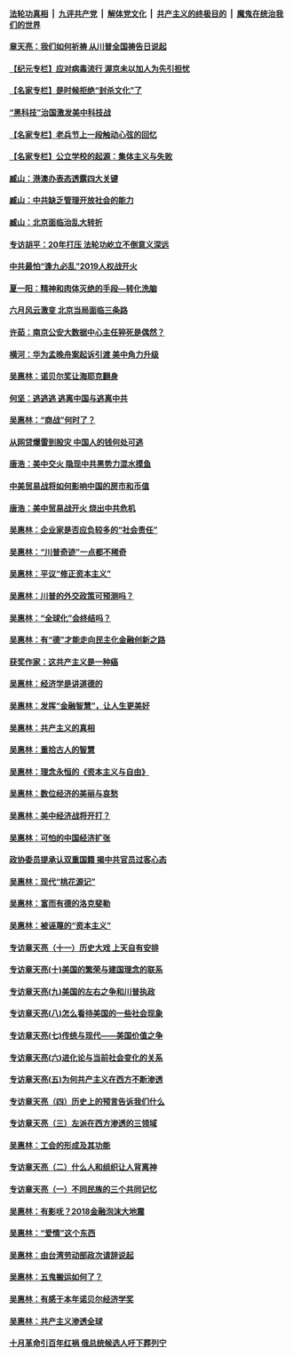 ####  [法轮功真相](../../../../basic/blob/master/README.md?t=06081801) &nbsp;|&nbsp; [九评共产党](../../../../9ping.md/blob/master/README.md?t=06081801) &nbsp;|&nbsp; [解体党文化](../../../../jtdwh.md/blob/master/README.md?t=06081801)  &nbsp;|&nbsp; [共产主义的终极目的](../../../../gczydzjmd.md/blob/master/README.md?t=06081801) &nbsp;|&nbsp; [魔鬼在统治我们的世界](../../../../mgztzwmdsj.md/blob/master/README.md?t=06081801) 

#### [章天亮：我们如何祈祷 从川普全国祷告日说起](../pages/nsc423/n11944627.md?t=06081801) 

#### [【纪元专栏】应对病毒流行 渥京未以加人为先引担忧](../pages/nsc423/n11875714.md?t=06081801) 

#### [【名家专栏】是时候拒绝“封杀文化”了](../pages/nsc423/n11814093.md?t=06081801) 

#### [“黑科技”治国激发美中科技战](../pages/nsc423/n11638056.md?t=06081801) 

#### [【名家专栏】老兵节上一段触动心弦的回忆](../pages/nsc423/n11646016.md?t=06081801) 

#### [【名家专栏】公立学校的起源：集体主义与失败](../pages/nsc423/n11601833.md?t=06081801) 

#### [臧山：港澳办表态透露四大关键](../pages/nsc423/n11421628.md?t=06081801) 

#### [臧山：中共缺乏管理开放社会的能力](../pages/nsc423/n11407457.md?t=06081801) 

#### [臧山：北京面临治乱大转折](../pages/nsc423/n11406895.md?t=06081801) 

#### [专访胡平：20年打压 法轮功屹立不倒意义深远](../pages/nsc423/n11398800.md?t=06081801) 

#### [中共最怕“逢九必乱”2019人权战开火](../pages/nsc423/n11385248.md?t=06081801) 

#### [夏一阳：精神和肉体灭绝的手段—转化洗脑](../pages/nsc423/n11368250.md?t=06081801) 

#### [六月风云激变 北京当局面临三条路](../pages/nsc423/n11313668.md?t=06081801) 

#### [许茹：南京公安大数据中心主任猝死是偶然？](../pages/nsc423/n11064744.md?t=06081801) 

#### [横河：华为孟晚舟案起诉引渡 美中角力升级](../pages/nsc423/n11027230.md?t=06081801) 

#### [吴惠林：诺贝尔奖让海耶克翻身](../pages/nsc423/n10890049.md?t=06081801) 

#### [何坚：逃逃逃 逃离中国与逃离中共](../pages/nsc423/n10592891.md?t=06081801) 

#### [吴惠林：“商战”何时了？](../pages/nsc423/n10573558.md?t=06081801) 

#### [从网贷爆雷到股灾 中国人的钱何处可逃](../pages/nsc423/n10572800.md?t=06081801) 

#### [唐浩：美中交火 隐现中共黑势力混水摸鱼](../pages/nsc423/n10544040.md?t=06081801) 

#### [中美贸易战将如何影响中国的房市和币值](../pages/nsc423/n10543697.md?t=06081801) 

#### [唐浩：美中贸易战开火 烧出中共危机](../pages/nsc423/n10540126.md?t=06081801) 

#### [吴惠林：企业家是否应负较多的“社会责任”](../pages/nsc423/n10535022.md?t=06081801) 

#### [吴惠林：“川普奇迹”一点都不稀奇](../pages/nsc423/n10512808.md?t=06081801) 

#### [吴惠林：平议“修正资本主义”](../pages/nsc423/n10495724.md?t=06081801) 

#### [吴惠林：川普的外交政策可预测吗？](../pages/nsc423/n10462387.md?t=06081801) 

#### [吴惠林：“全球化”会终结吗？](../pages/nsc423/n10452838.md?t=06081801) 

#### [吴惠林：有“德”才能走向民主化金融创新之路](../pages/nsc423/n10432292.md?t=06081801) 

#### [获奖作家：这共产主义是一种癌](../pages/nsc423/n10431541.md?t=06081801) 

#### [吴惠林：经济学是讲道德的](../pages/nsc423/n10398014.md?t=06081801) 

#### [吴惠林：发挥“金融智慧”，让人生更美好](../pages/nsc423/n10375019.md?t=06081801) 

#### [吴惠林：共产主义的真相](../pages/nsc423/n10351394.md?t=06081801) 

#### [吴惠林：重拾古人的智慧](../pages/nsc423/n10337691.md?t=06081801) 

#### [吴惠林：理念永恒的《资本主义与自由》](../pages/nsc423/n10316274.md?t=06081801) 

#### [吴惠林：数位经济的美丽与哀愁](../pages/nsc423/n10292946.md?t=06081801) 

#### [吴惠林：美中经济战将开打？](../pages/nsc423/n10258825.md?t=06081801) 

#### [吴惠林：可怕的中国经济扩张](../pages/nsc423/n10219147.md?t=06081801) 

#### [政协委员提承认双重国籍 揭中共官员过客心态](../pages/nsc423/n10208809.md?t=06081801) 

#### [吴惠林：现代“桃花源记”](../pages/nsc423/n10185234.md?t=06081801) 

#### [吴惠林：富而有德的洛克斐勒](../pages/nsc423/n10142264.md?t=06081801) 

#### [吴惠林：被诬蔑的“资本主义”](../pages/nsc423/n10124816.md?t=06081801) 

#### [专访章天亮（十一）历史大戏 上天自有安排](../pages/nsc423/n10094905.md?t=06081801) 

#### [专访章天亮(十)美国的繁荣与建国理念的联系](../pages/nsc423/n10094899.md?t=06081801) 

#### [专访章天亮(九)美国的左右之争和川普执政](../pages/nsc423/n10094889.md?t=06081801) 

#### [专访章天亮(八)怎么看待美国的一些社会现象](../pages/nsc423/n10094857.md?t=06081801) 

#### [专访章天亮(七)传统与现代——美国价值之争](../pages/nsc423/n10093140.md?t=06081801) 

#### [专访章天亮(六)进化论与当前社会变化的关系](../pages/nsc423/n10092036.md?t=06081801) 

#### [专访章天亮(五)为何共产主义在西方不断渗透](../pages/nsc423/n10083620.md?t=06081801) 

#### [专访章天亮（四）历史上的预言告诉我们什么](../pages/nsc423/n10083606.md?t=06081801) 

#### [专访章天亮（三）左派在西方渗透的三领域](../pages/nsc423/n10081115.md?t=06081801) 

#### [吴惠林：工会的形成及其功能](../pages/nsc423/n10080633.md?t=06081801) 

#### [专访章天亮（二）什么人和组织让人背离神](../pages/nsc423/n10076637.md?t=06081801) 

#### [专访章天亮（一）不同民族的三个共同记忆](../pages/nsc423/n10074188.md?t=06081801) 

#### [吴惠林：有影呒？2018金融泡沫大地震](../pages/nsc423/n10040534.md?t=06081801) 

#### [吴惠林：“爱情”这个东西](../pages/nsc423/n10019423.md?t=06081801) 

#### [吴惠林：由台湾劳动部政次请辞说起](../pages/nsc423/n9979679.md?t=06081801) 

#### [吴惠林：五鬼搬运如何了？](../pages/nsc423/n9925338.md?t=06081801) 

#### [吴惠林：有感于本年诺贝尔经济学奖](../pages/nsc423/n9871883.md?t=06081801) 

#### [吴惠林：共产主义渗透全球](../pages/nsc423/n9812748.md?t=06081801) 

#### [十月革命引百年红祸 俄总统候选人吁下葬列宁](../pages/nsc423/n9810182.md?t=06081801) 

